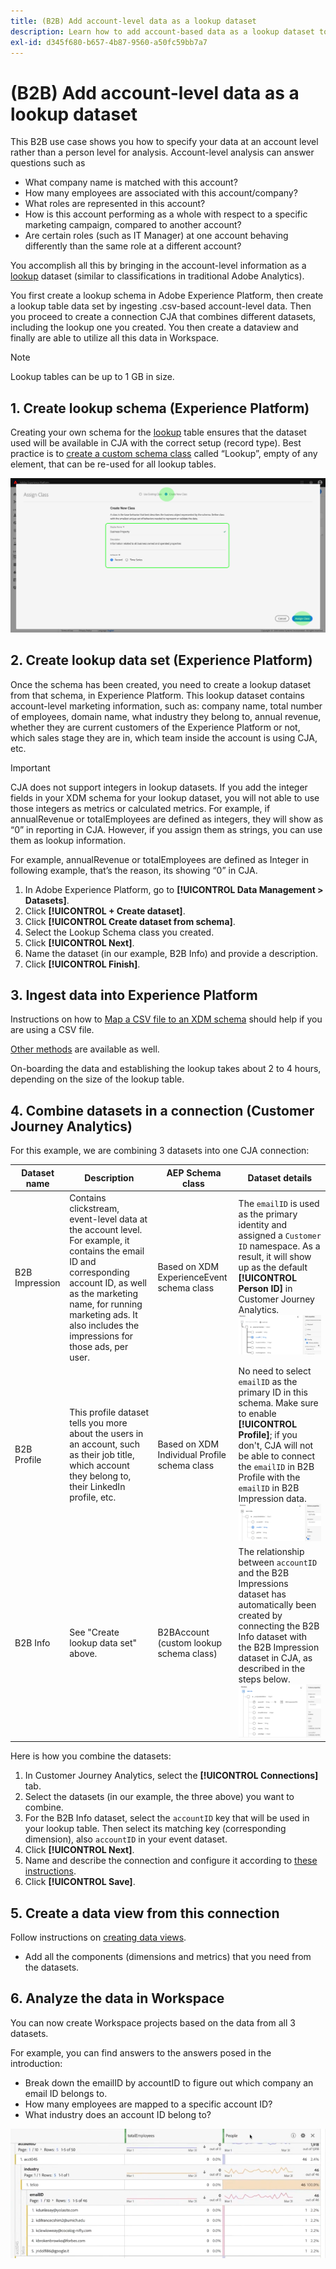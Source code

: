 ```yaml
---
title: (B2B) Add account-level data as a lookup dataset
description: Learn how to add account-based data as a lookup dataset to CJA
exl-id: d345f680-b657-4b87-9560-a50fc59bb7a7
---
```

# (B2B) Add account-level data as a lookup dataset

This B2B use case shows you how to specify your data at an account level rather than a person level for analysis. Account-level analysis can answer questions such as

* What company name is matched with this account?
* How many employees are associated with this account/company?
* What roles are represented in this account?
* How is this account performing as a whole with respect to a specific marketing campaign, compared to another account?
* Are certain roles (such as IT Manager) at one account behaving differently than the same role at a different account?

You accomplish all this by bringing in the account-level information as a [lookup](/help/getting-started/cja-glossary.md) dataset (similar to classifications in traditional Adobe Analytics). 

You first create a lookup schema in Adobe Experience Platform, then create a lookup table data set by ingesting .csv-based account-level data. Then you proceed to create a connection CJA that combines different datasets, including the lookup one you created. You then create a dataview and finally are able to utilize all this data in Workspace.

>[!NOTE]
>
>Lookup tables can be up to 1 GB in size.

## 1. Create lookup schema (Experience Platform)

Creating your own schema for the [lookup](/help/getting-started/cja-glossary.md) table ensures that the dataset used will be available in CJA with the correct setup (record type). Best practice is to [create a custom schema class](https://docs.adobe.com/content/help/en/experience-platform/xdm/tutorials/create-schema-ui.html#create-new-class) called “Lookup”, empty of any element, that can be re-used for all lookup tables.

![](assets/create-new-class.png)

## 2. Create lookup data set (Experience Platform)

Once the schema has been created, you need to create a lookup dataset from that schema, in Experience Platform. This lookup dataset contains account-level marketing information, such as: company name, total number of employees, domain name, what industry they belong to, annual revenue, whether they are current customers of the Experience Platform or not, which sales stage they are in, which team inside the account is using CJA, etc.

>[!IMPORTANT]
>
>CJA does not support integers in lookup datasets. If you add the integer fields in your XDM schema for your lookup dataset, you will not able to use those integers as metrics or calculated metrics. For example, if annualRevenue or totalEmployees are defined as integers, they will show as “0” in reporting in CJA. However, if you assign them as strings, you can use them as lookup information.
 
For example, annualRevenue or totalEmployees are defined as Integer in following example, that’s the reason, its showing “0” in CJA.

1. In Adobe Experience Platform, go to **[!UICONTROL Data Management > Datasets]**.
1. Click **[!UICONTROL + Create dataset]**.
1. Click **[!UICONTROL Create dataset from schema]**.
1. Select the Lookup Schema class you created.
1. Click **[!UICONTROL Next]**.
1. Name the dataset (in our example, B2B Info) and provide a description.
1. Click **[!UICONTROL Finish]**.

## 3. Ingest data into Experience Platform

Instructions on how to [Map a CSV file to an XDM schema](https://docs.adobe.com/content/help/en/experience-platform/ingestion/tutorials/map-a-csv-file.html) should help if you are using a CSV file.

[Other methods](https://docs.adobe.com/content/help/en/experience-platform/ingestion/home.html) are available as well.

On-boarding the data and establishing the lookup takes about 2 to 4 hours, depending on the size of the lookup table.

## 4. Combine datasets in a connection (Customer Journey Analytics)

For this example, we are combining 3 datasets into one CJA connection:

|Dataset name|Description|AEP Schema class |Dataset details|
|---|---|---|---|
|B2B Impression| Contains clickstream, event-level data at the account level. For example, it contains the email ID and corresponding account ID, as well as the marketing name, for running marketing ads. It also includes the impressions for those ads, per user. | Based on XDM ExperienceEvent schema class |The `emailID` is used as the primary identity and assigned a `Customer ID` namespace. As a result, it will show up as the default **[!UICONTROL Person ID]** in Customer Journey Analytics. ![Impressions](assets/impressions-mixins.png)|
| B2B Profile | This profile dataset tells you more about the users in an account, such as their job title, which account they belong to, their LinkedIn profile, etc. | Based on XDM Individual Profile schema class |No need to select `emailID` as the primary ID in this schema. Make sure to enable **[!UICONTROL Profile]**; if you don't, CJA will not be able to connect the `emailID` in B2B Profile with the `emailID` in B2B Impression data. ![Profile](assets/profile-mixins.png)|
| B2B Info | See "Create lookup data set" above. | B2BAccount (custom lookup schema class)|The relationship between `accountID` and the B2B Impressions dataset has automatically been created by connecting the B2B Info dataset with the B2B Impression dataset in CJA, as described in the steps below. ![Lookup](assets/lookup-mixins.png) |

Here is how you combine the datasets:

1. In Customer Journey Analytics, select the **[!UICONTROL Connections]** tab.
1. Select the datasets (in our example, the three above) you want to combine.
1. For the B2B Info dataset, select the `accountID` key that will be used in your lookup table. Then select its matching key (corresponding dimension), also `accountID` in your event dataset.
1. Click **[!UICONTROL Next]**.
1. Name and describe the connection and configure it according to [these instructions](/help/connections/create-connection.md).
1. Click **[!UICONTROL Save]**. 

## 5. Create a data view from this connection

Follow instructions on [creating data views](/help/data-views/create-dataview.md).

* Add all the components (dimensions and metrics) that you need from the datasets.

## 6. Analyze the data in Workspace

You can now create Workspace projects based on the data from all 3 datasets.

For example, you can find answers to the answers posed in the introduction:

* Break down the emailID by accountID to figure out which company an email ID belongs to.
* How many employees are mapped to a specific account ID?
* What industry does an account ID belong to?

![](assets/project-lookup.png)
